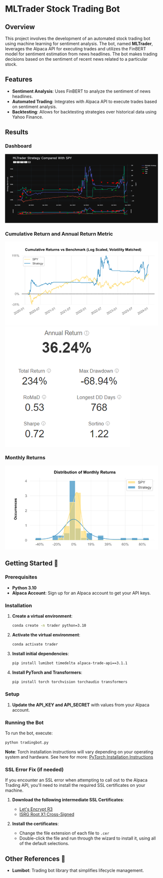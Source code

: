 
# MLTrader Stock Trading Bot

## Overview

This project involves the development of an automated stock trading bot using machine learning for sentiment analysis. The bot, named **MLTrader**, leverages the Alpaca API for executing trades and utilizes the FinBERT model for sentiment estimation from news headlines. The bot makes trading decisions based on the sentiment of recent news related to a particular stock.

## Features

- **Sentiment Analysis**: Uses FinBERT to analyze the sentiment of news headlines.
- **Automated Trading**: Integrates with Alpaca API to execute trades based on sentiment analysis.
- **Backtesting**: Allows for backtesting strategies over historical data using Yahoo Finance.

## Results

### Dashboard
![Dashboard](images/newplot.png)

### Cumulative Return and Annual Return Metric
![Cumulative Return](images/cum_return.png) ![Annual Return Metric](images/anual_return_metric.png)

### Monthly Returns
![Monthly Returns](images/monthly_returns.png)

## Getting Started 🚀

### Prerequisites

- **Python 3.10**
- **Alpaca Account**: Sign up for an Alpaca account to get your API keys.

### Installation

1. **Create a virtual environment**:
    ```sh
    conda create -n trader python=3.10
    ```

2. **Activate the virtual environment**:
    ```sh
    conda activate trader
    ```

3. **Install initial dependencies**:
    ```sh
    pip install lumibot timedelta alpaca-trade-api==3.1.1
    ```

4. **Install PyTorch and Transformers**:
    ```sh
    pip install torch torchvision torchaudio transformers
    ```

### Setup

1. **Update the API_KEY and API_SECRET** with values from your Alpaca account.

### Running the Bot

To run the bot, execute:
```sh
python tradingbot.py
```

**Note**: Torch installation instructions will vary depending on your operating system and hardware. See here for more: [PyTorch Installation Instructions](https://pytorch.org/get-started/locally/)

### SSL Error Fix (if needed)

If you encounter an SSL error when attempting to call out to the Alpaca Trading API, you'll need to install the required SSL certificates on your machine.

1. **Download the following intermediate SSL Certificates**:
    - [Let's Encrypt R3](https://letsencrypt.org/certs/lets-encrypt-r3.pem)
    - [ISRG Root X1 Cross-Signed](https://letsencrypt.org/certs/isrg-root-x1-cross-signed.pem)

2. **Install the certificates**:
    - Change the file extension of each file to `.cer`
    - Double-click the file and run through the wizard to install it, using all of the default selections.

## Other References 🔗

- **Lumibot**: Trading bot library that simplifies lifecycle management.
